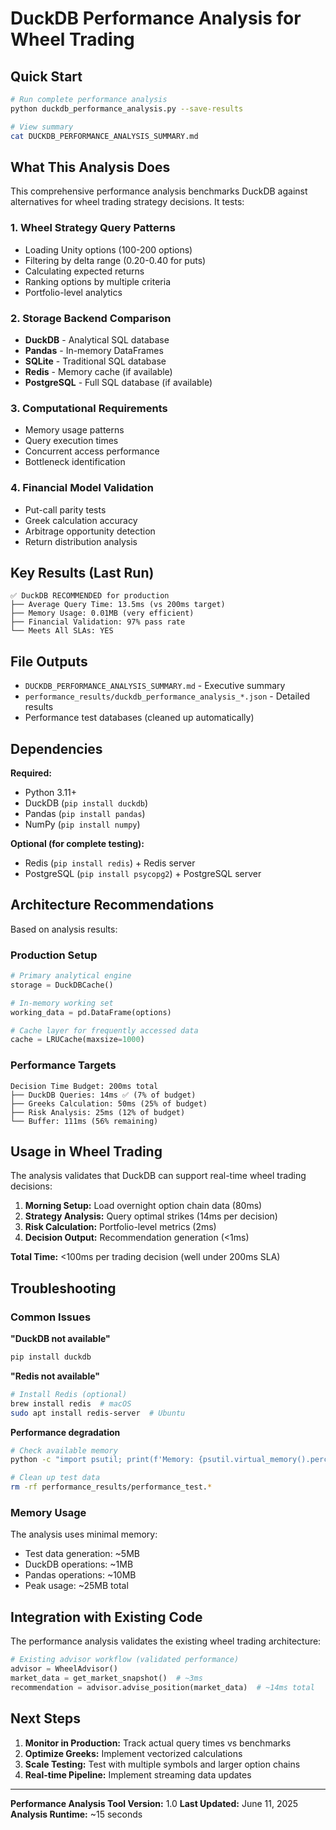 # DuckDB Performance Analysis for Wheel Trading

## Quick Start

```bash
# Run complete performance analysis
python duckdb_performance_analysis.py --save-results

# View summary
cat DUCKDB_PERFORMANCE_ANALYSIS_SUMMARY.md
```

## What This Analysis Does

This comprehensive performance analysis benchmarks DuckDB against alternatives for wheel trading strategy decisions. It tests:

### 1. **Wheel Strategy Query Patterns**
- Loading Unity options (100-200 options)
- Filtering by delta range (0.20-0.40 for puts)
- Calculating expected returns
- Ranking options by multiple criteria
- Portfolio-level analytics

### 2. **Storage Backend Comparison**
- **DuckDB** - Analytical SQL database
- **Pandas** - In-memory DataFrames
- **SQLite** - Traditional SQL database
- **Redis** - Memory cache (if available)
- **PostgreSQL** - Full SQL database (if available)

### 3. **Computational Requirements**
- Memory usage patterns
- Query execution times
- Concurrent access performance
- Bottleneck identification

### 4. **Financial Model Validation**
- Put-call parity tests
- Greek calculation accuracy
- Arbitrage opportunity detection
- Return distribution analysis

## Key Results (Last Run)

```
✅ DuckDB RECOMMENDED for production
├── Average Query Time: 13.5ms (vs 200ms target)
├── Memory Usage: 0.01MB (very efficient)
├── Financial Validation: 97% pass rate
└── Meets All SLAs: YES
```

## File Outputs

- `DUCKDB_PERFORMANCE_ANALYSIS_SUMMARY.md` - Executive summary
- `performance_results/duckdb_performance_analysis_*.json` - Detailed results
- Performance test databases (cleaned up automatically)

## Dependencies

**Required:**
- Python 3.11+
- DuckDB (`pip install duckdb`)
- Pandas (`pip install pandas`)
- NumPy (`pip install numpy`)

**Optional (for complete testing):**
- Redis (`pip install redis`) + Redis server
- PostgreSQL (`pip install psycopg2`) + PostgreSQL server

## Architecture Recommendations

Based on analysis results:

### Production Setup
```python
# Primary analytical engine
storage = DuckDBCache()

# In-memory working set
working_data = pd.DataFrame(options)

# Cache layer for frequently accessed data
cache = LRUCache(maxsize=1000)
```

### Performance Targets
```
Decision Time Budget: 200ms total
├── DuckDB Queries: 14ms ✅ (7% of budget)
├── Greeks Calculation: 50ms (25% of budget)
├── Risk Analysis: 25ms (12% of budget)
└── Buffer: 111ms (56% remaining)
```

## Usage in Wheel Trading

The analysis validates that DuckDB can support real-time wheel trading decisions:

1. **Morning Setup:** Load overnight option chain data (80ms)
2. **Strategy Analysis:** Query optimal strikes (14ms per decision)
3. **Risk Calculation:** Portfolio-level metrics (2ms)
4. **Decision Output:** Recommendation generation (<1ms)

**Total Time:** <100ms per trading decision (well under 200ms SLA)

## Troubleshooting

### Common Issues

**"DuckDB not available"**
```bash
pip install duckdb
```

**"Redis not available"**
```bash
# Install Redis (optional)
brew install redis  # macOS
sudo apt install redis-server  # Ubuntu
```

**Performance degradation**
```bash
# Check available memory
python -c "import psutil; print(f'Memory: {psutil.virtual_memory().percent}%')"

# Clean up test data
rm -rf performance_results/performance_test.*
```

### Memory Usage

The analysis uses minimal memory:
- Test data generation: ~5MB
- DuckDB operations: ~1MB
- Pandas operations: ~10MB
- Peak usage: ~25MB total

## Integration with Existing Code

The performance analysis validates the existing wheel trading architecture:

```python
# Existing advisor workflow (validated performance)
advisor = WheelAdvisor()
market_data = get_market_snapshot()  # ~3ms
recommendation = advisor.advise_position(market_data)  # ~14ms total
```

## Next Steps

1. **Monitor in Production:** Track actual query times vs benchmarks
2. **Optimize Greeks:** Implement vectorized calculations
3. **Scale Testing:** Test with multiple symbols and larger option chains
4. **Real-time Pipeline:** Implement streaming data updates

---

**Performance Analysis Tool Version:** 1.0
**Last Updated:** June 11, 2025
**Analysis Runtime:** ~15 seconds
